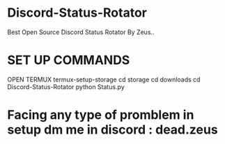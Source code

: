 # Discord-Status-Rotator
Best Open Source Discord Status Rotator By Zeus..
# SET UP COMMANDS
OPEN TERMUX
termux-setup-storage
cd storage
cd downloads
cd Discord-Status-Rotator
python Status.py
# Facing any type of promblem in setup dm me in discord : dead.zeus
